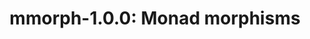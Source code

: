 ---
title: ! 'mmorph-1.0.0: Monad morphisms'
url: http://www.haskellforall.com/2013/03/mmorph-100-monad-morphisms.html
authors:
- Gabriel Gonzalez
type: article
tags:
- monad morphisms
doHaskell-type: blog post
dohaskell-year: 2012
---